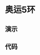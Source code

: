 # 奥运5环

## 演示

<script>
  import '../styles/olympics_rings_5.css'
</script>

<div class="rings-container">
  <div class="rings-item blue"></div>
</div>

## 代码
